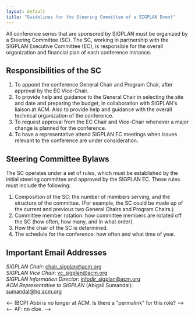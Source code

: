 ```yaml
---
layout: default
title: "Guidelines for the Steering Committee of a SIGPLAN Event"
---
```

All conference series that are sponsored by SIGPLAN must be organized by a
Steering Committee (SC). The SC, working in partnership
with the SIGPLAN Executive Committee (EC), is responsible for the
overall organization and financial plan of each conference
instance.

Responsibilities of the SC
--------------------------

1.  To appoint the conference General Chair and Program
    Chair, after approval by the EC Vice-Chair.  
    <!-- BCP: Here we say that the GC does need to be approved by the EC. -->
    <!-- AF: the problem? -->
2.  To provide help and guidance to the General Chair in selecting
    the site and date and preparing the budget, in collaboration
    with SIGPLAN's liaison at ACM. Also to provide help and
    guidance with the overall technical organization of the
    conference.
3.  To request approval from the EC Chair and Vice-Chair
    whenever a major change is planned for the conference.
4.  To have a representative attend SIGPLAN EC
    meetings when issues relevant to the conference are under
    consideration.

Steering Committee Bylaws
-------------------------

The SC operates under a set of rules, which must be
established by the initial steering committee and approved by the
SIGPLAN EC. These rules must include the following:

1.  Composition of the SC: 
    the number of members serving, and the structure of the committee.
    (For example, the SC could be made up of the current
    and previous two General Chairs and Program Chairs.)
2.  Committee member rotation: how committee members are rotated 
    off the SC (how often, how many, and in
    what order).
3.  How the chair of the SC is determined.
4.  The schedule for the conference: how often and
    what time of year.

Important Email Addresses
-------------------------

_SIGPLAN Chair_:
[chair\_sigplan@acm.org](mailto:chair_sigplan@acm.org)  
_SIGPLAN Vice Chair_:
[vc\_sigplan@acm.org](mailto:vc_sigplan@acm.org)  
_SIGPLAN Information Director_:
[infodir\_sigplan@acm.org](mailto:infodir_sigplan@acm.org?subject=Conference%20Information)  
_ACM Representative to SIGPLAN_ (Abigail Sumandal):
[sumandal@hq.acm.org](mailto:sumandal@hq.acm.org)

<-- (BCP) Abbi is no longer at ACM.  Is there a "permalink" for this role? -->
<-- AF: no clue. -->
